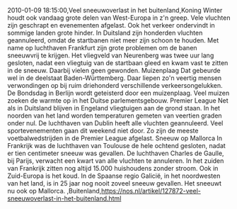 2010-01-09 18:15:00,Veel sneeuwoverlast in het buitenland,Koning Winter houdt ook vandaag grote delen van West-Europa in z'n greep. Vele vluchten zijn geschrapt en evenementen afgelast. Ook het verkeer ondervindt in sommige landen grote hinder. In Duitsland zijn honderden vluchten geannuleerd, omdat de startbanen niet meer zijn schoon te houden. Met name op luchthaven Frankfurt zijn grote problemen om de banen sneeuwvrij te krijgen. Het vliegveld van Neurenberg was twee uur lang gesloten, nadat een vliegtuig van de startbaan gleed en kwam vast te zitten in de sneeuw. Daarbij vielen geen gewonden. Muizenplaag Dat gebeurde wel in de deelstaat Baden-Württemberg. Daar liepen zo'n veertig mensen verwondingen op bij ruim driehonderd verschillende verkeersongelukken. De Bondsdag in Berlijn wordt geteisterd door een muizenplaag. Veel muizen zoeken de warmte op in het Duitse parlementsgebouw. Premier League Net als in Duitsland blijven in Engeland vliegtuigen aan de grond staan. In het noorden van het land worden temperaturen gemeten van veertien graden onder nul. De luchthaven van Dublin heeft alle vluchten geannuleerd. Veel sportevenementen gaan dit weekend niet door. Zo zijn de meeste voetbalwedstrijden in de Premier League afgelast. Sneeuw op Mallorca In Frankrijk was de luchthaven van Toulouse de hele ochtend gesloten, nadat er tien centimeter sneeuw was gevallen. De luchthaven Charles de Gaulle, bij Parijs, verwacht een kwart van alle vluchten te annuleren. In het zuiden van Frankrijk zitten nog altijd 15.000 huishoudens zonder stroom. Ook in Zuid-Europa is het koud. In de Spaanse regio Galicië, in het noordwesten van het land, is in 25 jaar nog nooit zoveel sneeuw gevallen. Het sneeuwt nu ook op Mallorca. ,Buitenland,https://nos.nl/artikel/127872-veel-sneeuwoverlast-in-het-buitenland.html